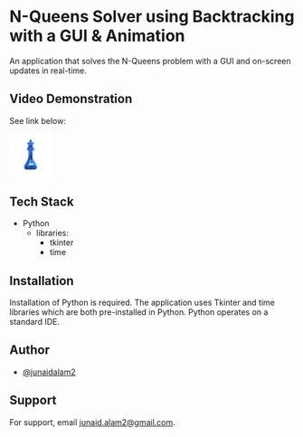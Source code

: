 
# N-Queens Solver using Backtracking with a GUI & Animation
An application that solves the N-Queens problem with a GUI and on-screen updates in real-time.


## Video Demonstration
See link below:

<a href="https://www.youtube.com/watch?v=1O6CjGNIUN0" target="_blank">
         <img src="https://github.com/junaidalam2/NQueensWithGUI/blob/main/queen.png" width=15% height=15% >
</a>



## Tech Stack

- Python
  - libraries:
    - tkinter
    - time


## Installation
Installation of Python is required. The application uses Tkinter and time libraries which are both pre-installed in Python. Python operates on a standard IDE. 

## Author

- [@junaidalam2](https://github.com/junaidalam2)


## Support

For support, email junaid.alam2@gmail.com.
